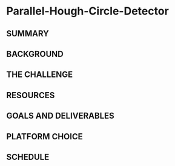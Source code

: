 # Parallel-Hough-Circle-Detector

## SUMMARY


## BACKGROUND


## THE CHALLENGE


## RESOURCES


## GOALS AND DELIVERABLES


## PLATFORM CHOICE


## SCHEDULE

